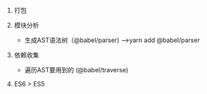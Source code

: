 1. 打包

2. 模块分析
    - 生成AST语法树（@babel/parser)  -->yarn add  @babel/parser

3. 依赖收集
    - 遍历AST要用到的 (@babel/traverse)

4. ES6 > ES5